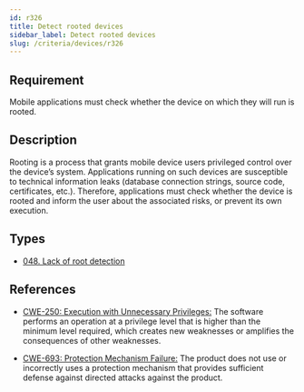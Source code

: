 ```yaml
---
id: r326
title: Detect rooted devices
sidebar_label: Detect rooted devices
slug: /criteria/devices/r326
---
```


## Requirement

Mobile applications must check whether
the device on which they will run is rooted.

## Description

Rooting is a process
that grants mobile device users
privileged control over
the device’s system.
Applications running on such devices
are susceptible to
technical information leaks
(database connection strings, source code,
certificates, etc.).
Therefore,
applications must check whether the device
is rooted and inform the user
about the associated risks,
or prevent its own execution.

## Types

- [048. Lack of root detection](/types/048)

## References

- [CWE-250: Execution with Unnecessary Privileges:](https://cwe.mitre.org/data/definitions/250.html)
The software performs an operation
at a privilege level
that is higher than the minimum level required,
which creates new weaknesses
or amplifies the consequences
of other weaknesses.

- [CWE-693: Protection Mechanism Failure:](https://cwe.mitre.org/data/definitions/250.html)
The product does not use
or incorrectly uses a protection mechanism
that provides sufficient defense
against directed attacks against the product.
